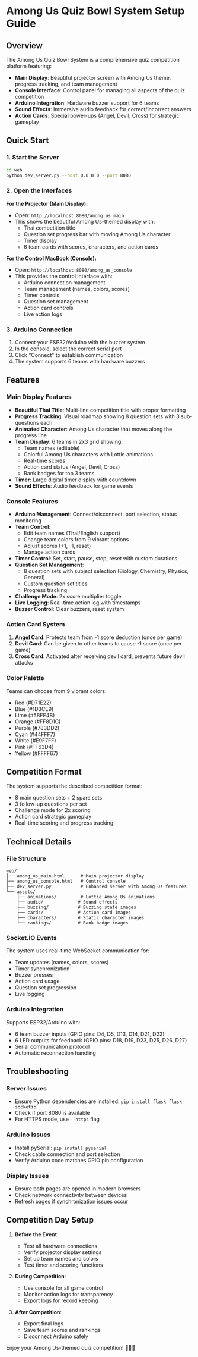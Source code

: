 # Among Us Quiz Bowl System Setup Guide

## Overview

The Among Us Quiz Bowl System is a comprehensive quiz competition platform featuring:
- **Main Display**: Beautiful projector screen with Among Us theme, progress tracking, and team management
- **Console Interface**: Control panel for managing all aspects of the quiz competition
- **Arduino Integration**: Hardware buzzer support for 6 teams
- **Sound Effects**: Immersive audio feedback for correct/incorrect answers
- **Action Cards**: Special power-ups (Angel, Devil, Cross) for strategic gameplay

## Quick Start

### 1. Start the Server

```bash
cd web
python dev_server.py --host 0.0.0.0 --port 8080
```

### 2. Open the Interfaces

**For the Projector (Main Display):**
- Open: `http://localhost:8080/among_us_main`
- This shows the beautiful Among Us-themed display with:
  - Thai competition title
  - Question set progress bar with moving Among Us character
  - Timer display
  - 6 team cards with scores, characters, and action cards

**For the Control MacBook (Console):**
- Open: `http://localhost:8080/among_us_console`
- This provides the control interface with:
  - Arduino connection management
  - Team management (names, colors, scores)
  - Timer controls
  - Question set management
  - Action card controls
  - Live action logs

### 3. Arduino Connection

1. Connect your ESP32/Arduino with the buzzer system
2. In the console, select the correct serial port
3. Click "Connect" to establish communication
4. The system supports 6 teams with hardware buzzers

## Features

### Main Display Features

- **Beautiful Thai Title**: Multi-line competition title with proper formatting
- **Progress Tracking**: Visual roadmap showing 8 question sets with 3 sub-questions each
- **Animated Character**: Among Us character that moves along the progress line
- **Team Display**: 6 teams in 2x3 grid showing:
  - Team names (editable)
  - Colorful Among Us characters with Lottie animations
  - Real-time scores
  - Action card status (Angel, Devil, Cross)
  - Rank badges for top 3 teams
- **Timer**: Large digital timer display with countdown
- **Sound Effects**: Audio feedback for game events

### Console Features

- **Arduino Management**: Connect/disconnect, port selection, status monitoring
- **Team Control**: 
  - Edit team names (Thai/English support)
  - Change team colors from 9 vibrant options
  - Adjust scores (+1, -1, reset)
  - Manage action cards
- **Timer Control**: Set, start, pause, stop, reset with custom durations
- **Question Set Management**:
  - 8 question sets with subject selection (Biology, Chemistry, Physics, General)
  - Custom question set titles
  - Progress tracking
- **Challenge Mode**: 2x score multiplier toggle
- **Live Logging**: Real-time action log with timestamps
- **Buzzer Control**: Clear buzzers, reset system

### Action Card System

1. **Angel Card**: Protects team from -1 score deduction (once per game)
2. **Devil Card**: Can be given to other teams to cause -1 score (once per game)
3. **Cross Card**: Activated after receiving devil card, prevents future devil attacks

### Color Palette

Teams can choose from 9 vibrant colors:
- Red (#D71E22)
- Blue (#1D3CE9) 
- Lime (#5BFE4B)
- Orange (#FF8D1C)
- Purple (#783DD2)
- Cyan (#44FFF7)
- White (#E9F7FF)
- Pink (#FF63D4)
- Yellow (#FFFF67)

## Competition Format

The system supports the described competition format:
- 8 main question sets + 2 spare sets
- 3 follow-up questions per set
- Challenge mode for 2x scoring
- Action card strategic gameplay
- Real-time scoring and progress tracking

## Technical Details

### File Structure
```
web/
├── among_us_main.html      # Main projector display
├── among_us_console.html   # Control console
├── dev_server.py           # Enhanced server with Among Us features
└── assets/
    ├── animations/         # Lottie Among Us animations
    ├── audio/             # Sound effects
    ├── buzzing/           # Buzzing state images
    ├── cards/             # Action card images
    ├── characters/        # Static character images
    └── rankings/          # Rank badge images
```

### Socket.IO Events

The system uses real-time WebSocket communication for:
- Team updates (names, colors, scores)
- Timer synchronization
- Buzzer presses
- Action card usage
- Question set progression
- Live logging

### Arduino Integration

Supports ESP32/Arduino with:
- 6 team buzzer inputs (GPIO pins: D4, D5, D13, D14, D21, D22)
- 6 LED outputs for feedback (GPIO pins: D18, D19, D23, D25, D26, D27)
- Serial communication protocol
- Automatic reconnection handling

## Troubleshooting

### Server Issues
- Ensure Python dependencies are installed: `pip install flask flask-socketio`
- Check if port 8080 is available
- For HTTPS mode, use `--https` flag

### Arduino Issues
- Install pySerial: `pip install pyserial`
- Check cable connection and port selection
- Verify Arduino code matches GPIO pin configuration

### Display Issues
- Ensure both pages are opened in modern browsers
- Check network connectivity between devices
- Refresh pages if synchronization issues occur

## Competition Day Setup

1. **Before the Event**:
   - Test all hardware connections
   - Verify projector display settings
   - Set up team names and colors
   - Test timer and scoring functions

2. **During Competition**:
   - Use console for all game control
   - Monitor action logs for transparency
   - Export logs for record keeping

3. **After Competition**:
   - Export final logs
   - Save team scores and rankings
   - Disconnect Arduino safely

Enjoy your Among Us-themed quiz competition! 🚀👨‍🚀 